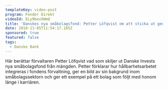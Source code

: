```yaml
---
templateKey: video-post
program: Fonder Direkt
videoId: ELy9bexXWmQ
title: 'Danskes nya småbolagsfond: Petter Löfqvist om att sticka ut genom hållbarhet'
date: 2018-11-05T11:54:17.165Z
sponsored: true
featured: false
tags:
  - Danske Bank
---
```

Här berättar förvaltaren Petter Löfqvist vad som skiljer ut Danske Invests nya småbolagsfond från mängden. Petter förklarar hur hållbarhetsarbetet integreras i fondens förvaltning, ger en bild av sin bakgrund inom småbolagssektorn och ger ett exempel på ett bolag som följt med honom länge i karriären.
